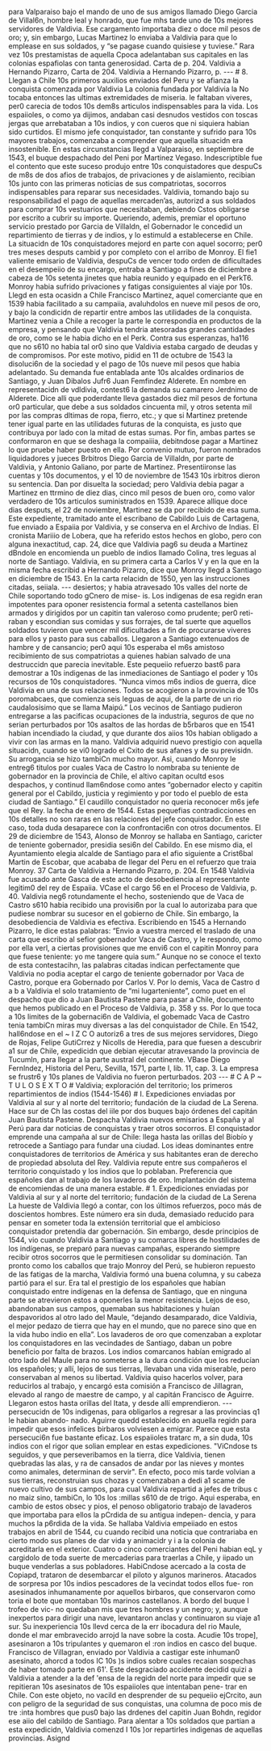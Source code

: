 para Valparaiso bajo el mando de uno de sus amigos llamado Diego Garcia de Villal6n, hombre leal y honrado, que fue mhs tarde uno de 10s mejores servidores de Valdivia. Ese cargamento importaba diez o doce mil pesos de oro; y, sin embargo, Lucas Martinez lo enviaba a Valdivia para que lo emplease en sus soldados, y “se pagase cuando quisiese y tuviese.” Rara vez 10s prestamistas de aquella Cpoca adelantaban sus capitales en las colonias espafiolas con tanta generosidad. Carta de p. 204. Valdivia a Hernando Pizarro, Carta de 204. Valdivia a Hernando Pizarro, p. --- # 8. Llegan a Chile 10s primeros auxilios enviados del Peru y se afianza la conquista comenzada por Valdivia La colonia fundada por Valdivia la No tocaba entonces las ultimas extremidades de miseria. le faltaban viveres, per0 carecia de todos 10s dem8s articulos indispensables para la vida. Los espaiioles, o como ya dijimos, andaban casi desnudos vestidos con toscas jergas que arrebataban a 10s indios, y con cueros que ni siquiera habian sido curtidos. El mismo jefe conquistador, tan constante y sufrido para 10s mayores trabajos, comenzaba a comprender que aquella situacidn era insostenible. En estas circunstancias llegd a Valparaiso, en septiembre de 1543, el buque despachado del Peni por Martinez Vegaso. Indescriptible fue el contento que este suceso produjo entre 10s conquistadores que despuCs de m8s de dos afios de trabajos, de privaciones y de aislamiento, recibian 10s junto con las primeras noticias de sus compatriotas, socorros indispensables para reparar sus necesidades. Valdivia, tomando bajo su responsabilidad el pago de aquellas mercaden’as, autorizd a sus soldados para comprar 10s vestuarios que necesitaban, debiendo Cstos obligarse por escrito a cubrir su importe. Queriendo, ademis, premiar el oportuno servicio prestado por Garcia de Villaldn, el Gobernador le concedid un repartimiento de tierras y de indios, y lo estimuld a establecerse en Chile. La situacidn de 10s conquistadores mejord en parte con aquel socorro; per0 tres meses desputs cambid y por completo con el arribo de Monroy. El fie1 valiente emisario de Valdivia, despuCs de vencer todo orden de dificultades en el desempeiio de su encargo, entraba a Santiago a fines de diciembre a cabeza de 10s setenta jinetes que habia reunido y equipado en el PerkT6. Monroy habia sufrido privaciones y fatigas consiguientes al viaje por 10s. Llegd en esta ocasidn a Chile Francisco Martinez, aquel comerciante que en 1539 habia facilitado a su campaiia, avaluhdolos en nueve mil pesos de oro, y bajo la condicidn de repartir entre ambos las utilidades de la conquista. Martinez venia a Chile a recoger la parte le correspondia en productos de la empresa, y pensando que Valdivia tendria atesoradas grandes cantidades de oro, como se le habia dicho en el Perk. Contra sus esperanzas, ha116 que no s610 no habia tal or0 sino que Valdivia estaba cargado de deudas y de compromisos. Por este motivo, pidid en 11 de octubre de 1543 la disoluci6n de la sociedad y el pago de 10s nueve mil pesos que habia adelantado. Su demanda fue entablada ante 10s alcaldes ordinarios de Santiago, y Juan Dibalos Jufr6 Juan Femfindez Alderete. En nombre en representacidn de vdldivia, contest6 la demanda su camarero Jerdnimo de Alderete. Dice alli que poderdante lleva gastados diez mil pesos de fortuna or0 particular, que debe a sus soldados cincuenta mil, y otros setenta mil por las compras dltimas de ropa, fierro, etc.; y que si Martinez pretende tener igual parte en las utilidades futuras de la conquista, es justo que contribuya por lado con la mitad de estas sumas. Por fin, ambas partes se conformaron en que se deshaga la compaiiia, debitndose pagar a Martinez lo que pruebe haber puesto en ella. Por convenio mutuo, fueron nombrados liquidadores y jueces Brbitros Diego Garcia de Villaldn, por parte de Valdivia, y Antonio Galiano, por parte de Martinez. Presentiironse las cuentas y 10s documentos, y el 10 de noviembre de 1543 10s irbitros dieron su sentencia. Dan por disuelta la sociedad; pero Valdivia debia pagar a Martinez en ttrmino de diez dias, cinco mil pesos de buen oro, como valor verdadero de 10s articulos suministrados en 1539. Aparece allique doce dias desputs, el 22 de noviembre, Martinez se da por recibido de esa suma. Este expediente, tramitado ante el escribano de Cabildo Luis de Cartagena, fue enviado a Espaiia por Valdivia, y se conserva en el Archivo de Indias. El cronista Mariiio de Lobera, que ha referido estos hechos en globo, pero con alguna inexactitud, cap. 24, dice que Valdivia pag6 su deuda a Martinez dBndole en encomienda un pueblo de indios llamado Colina, tres leguas al norte de Santiago. Valdivia, en su primera carta a Carlos V y en la que en la misma fecha escribid a Hernando Pizarro, dice que Monroy llegd a Santiago en diciembre de 1543. En la carta relacidn de 1550, yen las instrucciones citadas, seiiala. --- desiertos; y habia atravesado 10s valles del norte de Chile soportando todo gCnero de mise- is. Los indigenas de esa regidn eran impotentes para oponer resistencia formal a setenta castellanos bien armados y dirigidos por un capitin tan valeroso como prudente; per0 reti- raban y escondian sus comidas y sus forrajes, de tal suerte que aquellos soldados tuvieron que vencer mil dificultades a fin de procurarse viveres para ellos y pasto para sus caballos. Llegaron a Santiago extenuados de hambre y de cansancio; per0 aqui 10s esperaba el m6s amistoso recibimiento de sus compatriotas a quienes habian salvado de una destruccidn que parecia inevitable. Este pequeiio refuerzo bast6 para demostrar a 10s indigenas de las inmediaciones de Santiago el poder y 10s recursos de 10s conquistadores. “Nunca vimos m6s indios de guerra, dice Valdivia en una de sus relaciones. Todos se acogieron a la provincia de 10s poromabcaes, que comienza seis leguas de aqui, de la parte de un rio caudalosisimo que se llama Maipú.” Los vecinos de Santiago pudieron entregarse a las pacificas ocupaciones de la industria, seguros de que no serian perturbados por 10s asaltos de las hordas de b5rbaros que en 1541 habian incendiado la ciudad, y que durante dos aiios 10s habian obligado a vivir con las armas en la mano. Valdivia adquirid nuevo prestigio con aquella situacidn, cuando se vi0 logrado el Cxito de sus afanes y de su previsidn. Su arrogancia se hizo tambiCn mucho mayor. Asi, cuando Monroy le entreg6 titulos por cuales Vaca de Castro lo nombraba su teniente de gobernador en la provincia de Chile, el altivo capitan ocultd esos despachos, y continud llam6ndose como antes “gobernador electo y capitin general por el Cabildo, justicia y regimiento y por todo el pueblo de esta ciudad de Santiago.” El caudillo conquistador no queria reconocer m6s jefe que el Rey. la fecha de enero de 1544. Estas pequefias contradicciones en 10s detalles no son raras en las relaciones del jefe conquistador. En este caso, toda duda desaparece con la confrontaci6n con otros documentos. El 29 de diciembre de 1543, Alonso de Monroy se hallaba en Santiago, caricter de teniente gobernador, presidia sesi6n del Cabildo. En ese mismo dia, el Ayuntamiento elegia alcalde de Santiago para el afio siguiente a Crist6bal Martin de Escobar, que acababa de llegar del Peru en el refuerzo que traia Monroy. 37 Carta de Valdivia a Hernando Pizarro, p. 204. En 1548 Valdivia fue acusado ante Gasca de este acto de desobediencia al representante legitim0 del rey de Espaiia. VCase el cargo 56 en el Proceso de Valdivia, p. 40. Valdivia neg6 rotundamente el hecho, sosteniendo que de Vaca de Castro s610 habia recibido una provisi6n por la cual lo autorizaba para que pudiese nombrar su sucesor en el gobierno de Chile. Sin embargo, la desobediencia de Valdivia es efectiva. Escribiendo en 1545 a Hernando Pizarro, le dice estas palabras: “Envio a vuestra merced el traslado de una carta que escribo al sefior gobernador Vaca de Castro, y le respondo, como por ella verl, a ciertas provisiones que me envi6 con el capitin Monroy para que fuese teniente: yo me tangere quia sum.” Aunque no se conoce el texto de esta contestacihn, las palabras citadas indican perfectamente que Valdivia no podia aceptar el cargo de teniente gobernador por Vaca de Castro, porque era Gobernado por Carlos V. Por lo demis, Vaca de Castro d a b a Valdivia el solo tratamiento de “mi lugarteniente”, como puet en el despacho que dio a Juan Bautista Pastene para pasar a Chile, documento que hemos publicado en el Proceso de Valdivia, p. 358 y ss. Por lo que toca a 10s limites de la gobernaci6n de Valdivia, el gobemadc Vaca de Castro tenia tambiCn miras muy diversas a las del conquistador de Chile. En 1542, hall6ndose en el ~ I Z C O autoriz6 a tres de sus mejores servidores, Diego de Rojas, Felipe GutiCrrez y Nicolls de Heredia, para que fuesen a descubrir a1 sur de Chile, expedicidn que debian ejecutar atravesando la provincia de Tucumln, para llegar a la parte austral del continente. VBase Diego Fernlndez, Historia del Peru, Sevilla, 1571, parte I, lib. 11, cap. 3. La empresa se frustr6 y 10s planes de Valdivia no fueron perturbados. 203 --- # C A P ~ T U L O S E X T O # Valdivia; exploración del territorio; los primeros repartimientos de indios (1544-1546) # I. Expediciones enviadas por Valdivia al sur y al norte del territorio; fundación de la ciudad de La Serena. Hace sur de Ch las costas del iile por dos buques bajo órdenes del capitán Juan Bautista Pastene. Despacha Valdivia nuevos emisarios a España y al Perú para dar noticias de conquistas y traer otros socorros. El conquistador emprende una campaña al sur de Chile: llega hasta las orillas del Biobío y retrocede a Santiago para fundar una ciudad. Los ideas dominantes entre conquistadores de territorios de América y sus habitantes eran de derecho de propiedad absoluta del Rey. Valdivia repute entre sus compañeros el territorio conquistado y los indios que lo poblaban. Preferencia que españoles dan al trabajo de los lavaderos de oro. Implantación del sistema de encomiendas de una manera estable. # 1. Expediciones enviadas por Valdivia al sur y al norte del territorio; fundación de la ciudad de La Serena La hueste de Valdivia llegó a contar, con los últimos refuerzos, poco más de doscientos hombres. Este número era sin duda, demasiado reducido para pensar en someter toda la extensión territorial que el ambicioso conquistador pretendía dar gobernación. Sin embargo, desde principios de 1544, vio cuando Valdivia a Santiago y su comarca libres de hostilidades de los indígenas, se preparó para nuevas campañas, esperando siempre recibir otros socorros que le permitiesen consolidar su dominación. Tan pronto como los caballos que trajo Monroy del Perú, se hubieron repuesto de las fatigas de la marcha, Valdivia formó una buena columna, y su cabeza partió para el sur. Era tal el prestigio de los españoles que habían conquistado entre indígenas en la defensa de Santiago, que en ninguna parte se atrevieron estos a oponerles la menor resistencia. Lejos de eso, abandonaban sus campos, quemaban sus habitaciones y huían despavoridos al otro lado del Maule, “dejando desamparado, dice Valdivia, el mejor pedazo de tierra que hay en el mundo, que no parece sino que en la vida hubo indio en ella”. Los lavaderos de oro que comenzaban a explotar los conquistadores en las vecindades de Santiago, daban un pobre beneficio por falta de brazos. Los indios comarcanos habían emigrado al otro lado del Maule para no someterse a la dura condición que los reducían los españoles; y allí, lejos de sus tierras, llevaban una vida miserable, pero conservaban al menos su libertad. Valdivia quiso hacerlos volver, para reducirlos al trabajo, y encargó esta comisión a Francisco de Jillagran, elevado al rango de maestre de campo, y al capitán Francisco de Aguirre. Llegaron estos hasta orillas del Itata, y desde allí emprendieron. --- persecucidn de 10s indigenas, para obligarlos a regresar a las provincias q1 le habian abando- nado. Aguirre quedd establecido en aquella regidn para impedir que esos infelices birbaros volviesen a emigrar. Parece que esta persecuci6n fue bastante eficaz. Los espaiioles tratarc m, a sin duda, 10s indios con el rigor que solian emplear en estas expediciones. "ViCndose ts seguidos, y que perseveribamos en la tierra, dice Valdivia, tienen quebradas las alas, y ra de cansados de andar por las nieves y montes como animales, determinan de servir". En efecto, poco mis tarde volvian a sus tierras, reconstruian sus chozas y comenzaban a dedi a1 scame de nuevo cultivo de sus campos, para cual Valdivia repartid a jefes de tribus c no maiz sino, tambiCn, lo 10s los :millas s610 de de trigo. Aqui esperaba, en cambio de estos obsec y pios, el penoso obligatorio trabajo de lavaderos que importaba para ellos la pCrdida de su antigua indepen- dencia, y para muchos la p6rdida de la vida. Se hallaba Valdivia empeiiado en estos trabajos en abril de 1544, cu cuando recibid una noticia que contrariaba en cierto modo sus planes de dar vida y animacidr y i a la colonia de acreditarla en el exterior. Cuatro o cinco comerciantes del Peni habian eqL y cargidolo de toda suerte de mercaderias para traerlas a Chile, y iipado un buque venderlas a sus pobladores. HabiCndose acercado a la costa de Copiapd, trataron de desembarcar el piloto y algunos marineros. Atacados de sorpresa por 10s indios pescadores de la vecindat todos ellos fue- ron asesinados inhumanamente por aquellos birbaros, que conservaron como toria el bote que montaban 10s marinos castellanos. A bordo del buque I trofeo de vic- no quedaban mis que tres hombres y un negro; y, aunque inexpertos para dirigir una nave, levantaron anclas y continuaron su viaje a1 sur. Su inexperiencia 10s llevd cerca de la err ibocadura del rio Maule, donde el mar embravecido arrojd la nave sobre la costa. Acudie 10s trope], asesinaron a 10s tripulantes y quemaron el :ron indios en casco del buque. Francisco de Villagran, enviado por Valdivia a castigar este inhuman0 asesinato, ahorcd a todos IC 10s )s indios sobre cuales recaian sospechas de haber tomado parte en 61'. Este desgraciado accidente decidid quizi a Valdivia a atender a la def 'ensa de la regidn del norte para impedir que se repitieran 10s asesinatos de 10s espaiioles que intentaban pene- trar en Chile. Con este objeto, no vacild en desprender de su pequeiio ejCrcito, aun con peligro de la seguridad de sus conquistas, una columna de poco mis de tre :inta hombres que pus0 bajo las drdenes del capitin Juan Bohdn, regidor ese aiio del cabildo de Santiago. Para alentar a 10s soldados que partian a esta expedicidn, Valdivia comenzd I 10s )or repartirles indigenas de aquellas provincias. Asignd